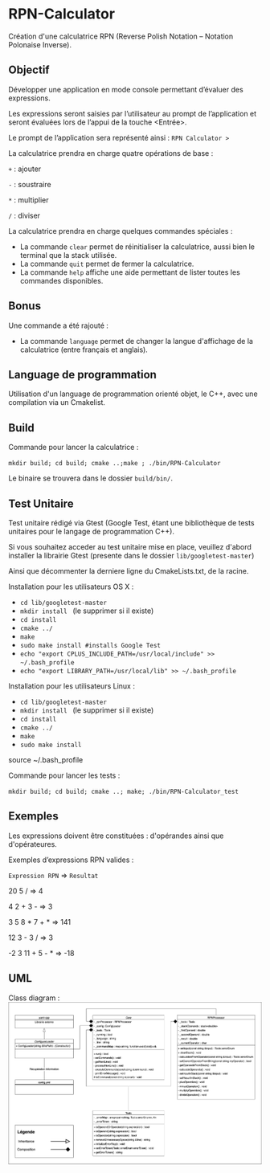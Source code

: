 # RPN-Calculator
Création d'une calculatrice RPN (Reverse Polish Notation – Notation Polonaise Inverse).

## Objectif

Développer une application en mode console permettant d’évaluer des expressions.

Les expressions seront saisies par l’utilisateur au prompt de l’application et seront évaluées lors de l’appui de la touche <Entrée>.

Le prompt de l’application sera représenté ainsi :
`RPN Calculator >`

La calculatrice prendra en charge quatre opérations de base :

`+` : ajouter

`-` : soustraire

`*` : multiplier

`/` : diviser

La calculatrice prendra en charge quelques commandes spéciales :

- La commande `clear` permet de réinitialiser la calculatrice, aussi bien le terminal que la stack utilisée.
- La commande `quit` permet de fermer la calculatrice.
- La commande `help` affiche une aide permettant de lister toutes les commandes disponibles.

## Bonus

Une commande a été rajouté :

- La commande `language` permet de changer la langue d'affichage de la calculatrice (entre français et anglais).

## Language de programmation
Utilisation d'un language de programmation orienté objet, le C++, avec une compilation via un Cmakelist.

## Build
Commande pour lancer la calculatrice : 

`mkdir build; cd build; cmake ..;make ; ./bin/RPN-Calculator`

Le binaire se trouvera dans le dossier `build/bin/`.

## Test Unitaire

Test unitaire rédigé via Gtest (Google Test, étant une bibliothèque de tests unitaires pour le langage de programmation C++).

Si vous souhaitez acceder au test unitaire mise en place, veuillez d'abord installer la librairie Gtest (presente dans le dossier `lib/googletest-master`)

Ainsi que décommenter la derniere ligne du CmakeLists.txt, de la racine.

Installation pour les utilisateurs OS X : 
 - `cd lib/googletest-master `
 - `mkdir install ` (le supprimer si il existe)
 - `cd install `
- `cmake ../`
- `make`
- `sudo make install #installs Google Test`
- `echo "export CPLUS_INCLUDE_PATH=/usr/local/include" >> ~/.bash_profile`
- `echo "export LIBRARY_PATH=/usr/local/lib" >> ~/.bash_profile`
 
 Installation pour les utilisateurs Linux : 
 - `cd lib/googletest-master `
 - `mkdir install ` (le supprimer si il existe)
 - `cd install `
 - `cmake ../`
 - `make`
 - `sudo make install`
 
 
source ~/.bash_profile

Commande pour lancer les tests : 

`mkdir build; cd build; cmake ..; make; ./bin/RPN-Calculator_test`

## Exemples

Les expressions doivent être constituées : d'opérandes ainsi que d'opérateures.

Exemples d’expressions RPN valides :

`Expression RPN` => `Resultat`

20 5 /             => 4

4 2 + 3 -          => 3

3 5 8 * 7 + *      => 141

12 3 - 3 /         => 3

-2 3 11 + 5 - *    => -18

## UML

Class diagram :
![alt text](https://raw.githubusercontent.com/SufyanKerboua/RPN-Calculator/UML/RPN-Calculator_Class_Diagram.png?raw=true)
